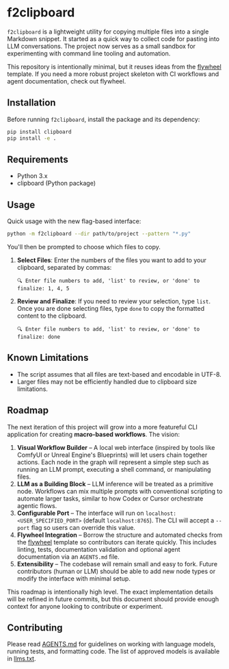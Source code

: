 # f2clipboard

`f2clipboard` is a lightweight utility for copying multiple files into a single Markdown snippet. It started as a quick way to collect code for pasting into LLM conversations. The project now serves as a small sandbox for experimenting with command line tooling and automation.

This repository is intentionally minimal, but it reuses ideas from the [flywheel](https://github.com/futuroptimist/flywheel) template. If you need a more robust project skeleton with CI workflows and agent documentation, check out flywheel.

## Installation

Before running `f2clipboard`, install the package and its dependency:

```bash
pip install clipboard
pip install -e .
```

## Requirements

- Python 3.x
- clipboard (Python package)

## Usage

Quick usage with the new flag-based interface:

```bash
python -m f2clipboard --dir path/to/project --pattern "*.py"
```

You'll then be prompted to choose which files to copy.

1. **Select Files**: Enter the numbers of the files you want to add to your clipboard, separated by commas:

   ```plaintext
   🔍 Enter file numbers to add, 'list' to review, or 'done' to finalize: 1, 4, 5
   ```

2. **Review and Finalize**: If you need to review your selection, type `list`. Once you are done selecting files, type `done` to copy the formatted content to the clipboard.

   ```plaintext
   🔍 Enter file numbers to add, 'list' to review, or 'done' to finalize: done
   ```

## Known Limitations

- The script assumes that all files are text-based and encodable in UTF-8.
- Larger files may not be efficiently handled due to clipboard size limitations.

## Roadmap

The next iteration of this project will grow into a more featureful CLI application for creating **macro-based workflows**. The vision:

1. **Visual Workflow Builder** – A local web interface (inspired by tools like ComfyUI or Unreal Engine's Blueprints) will let users chain together actions. Each node in the graph will represent a simple step such as running an LLM prompt, executing a shell command, or manipulating files.
2. **LLM as a Building Block** – LLM inference will be treated as a primitive node. Workflows can mix multiple prompts with conventional scripting to automate larger tasks, similar to how Codex or Cursor orchestrate agentic flows.
3. **Configurable Port** – The interface will run on `localhost:<USER_SPECIFIED_PORT>` (default `localhost:8765`). The CLI will accept a `--port` flag so users can override this value.
4. **Flywheel Integration** – Borrow the structure and automated checks from the [flywheel](https://github.com/futuroptimist/flywheel) template so contributors can iterate quickly. This includes linting, tests, documentation validation and optional agent documentation via an `AGENTS.md` file.
5. **Extensibility** – The codebase will remain small and easy to fork. Future contributors (human or LLM) should be able to add new node types or modify the interface with minimal setup.

This roadmap is intentionally high level. The exact implementation details will be refined in future commits, but this document should provide enough context for anyone looking to contribute or experiment.

## Contributing

Please read [AGENTS.md](AGENTS.md) for guidelines on working with language models, running tests, and formatting code. The list of approved models is available in [llms.txt](llms.txt).
